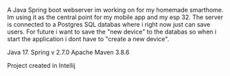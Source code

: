 A Java Spring boot webserver im working on for my homemade smarthome. Im using it as the central point for my mobile app and my esp 32. 
The server is connected to a Postgres SQL databas where i right now just can save users. 
For future i want to save the "new device" to the databas so when i start the application i dont have to "create a new device".


Java 17.
Spring v 2.7.0
Apache Maven 3.8.6

Project created in Intellij
